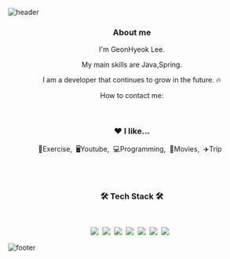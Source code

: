 ![header](https://capsule-render.vercel.app/api?type=waving&color=auto&height=200&section=header&text=Welcome%20to%20my%20Github&fontSize=50&animation=twinkling&text-color=black)

<h3 align="center"><b>About me</b></h3>


<p align="center">I'm GeonHyeok Lee.</p>
<p align="center"> My main skills are Java,Spring.</p>
<p align="center">I am a developer that continues to grow in the future. 🔥</p>
<p align="center">How to contact me: </p>

<br>

<h3 align="center">❤️ I like...</h3>
<p align="center">💪Exercise,&nbsp;&nbsp;🖥Youtube,&nbsp;&nbsp;💻Programming,&nbsp;&nbsp;🎥Movies,&nbsp;&nbsp;✈️Trip&nbsp;&nbsp;</p>

<br>
<br>

<h3 align="center"><b>🛠 Tech Stack 🛠</b></h3>
</br>
<p align="center">
<img src="https://img.shields.io/badge/Android-green?style=flat-square&logo=Android&logoColor=white"/></a>&nbsp 
<img src="https://img.shields.io/badge/Python-blue?style=flat-square&logo=Python&logoColor=white"/></a>&nbsp 
<img src="https://img.shields.io/badge/C-AFEEEE?style=flat-square&logo=C&logoColor=white"/></a>&nbsp 
<img src="https://img.shields.io/badge/Kotlin-F48E00?style=flat-square&logo=Kotlin&logoColor=white"/></a>&nbsp
<img src="https://img.shields.io/badge/HTML-orange?style=flat-square&logo=HTML&logoColor=white"/></a>&nbsp
<img src="https://img.shields.io/badge/Javascript-yellow?style=flat-square&logo=Javascript&logoColor=white"/></a>&nbsp 
<img src="https://img.shields.io/badge/CSS3-1572B6?style=flat-square&logo=CSS3&logoColor=white"/></a> &nbsp

![footer](https://capsule-render.vercel.app/api?type=waving&color=auto&height=100&section=footer)
